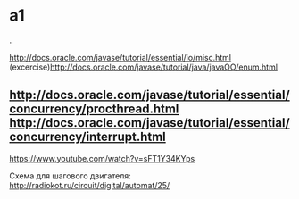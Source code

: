 a1
==
.

http://docs.oracle.com/javase/tutorial/essential/io/misc.html
(excercise)http://docs.oracle.com/javase/tutorial/java/javaOO/enum.html

http://docs.oracle.com/javase/tutorial/essential/concurrency/procthread.html
http://docs.oracle.com/javase/tutorial/essential/concurrency/interrupt.html
--------


https://www.youtube.com/watch?v=sFT1Y34KYps

Схема для шагового двигателя:
http://radiokot.ru/circuit/digital/automat/25/


